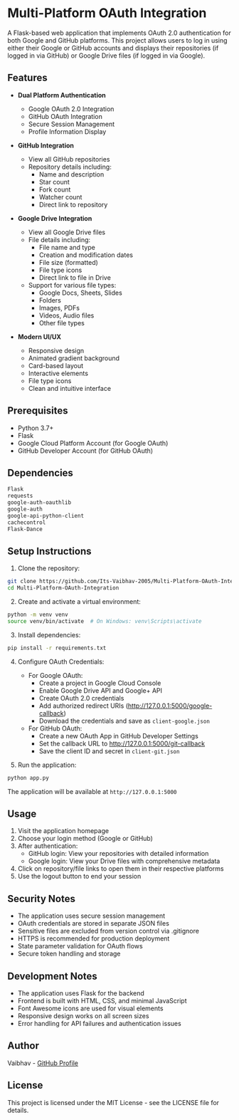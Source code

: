 # Multi-Platform OAuth Integration

A Flask-based web application that implements OAuth 2.0 authentication for both Google and GitHub platforms. This project allows users to log in using either their Google or GitHub accounts and displays their repositories (if logged in via GitHub) or Google Drive files (if logged in via Google).

## Features

- **Dual Platform Authentication**
  - Google OAuth 2.0 Integration
  - GitHub OAuth Integration
  - Secure Session Management
  - Profile Information Display

- **GitHub Integration**
  - View all GitHub repositories
  - Repository details including:
    - Name and description
    - Star count
    - Fork count
    - Watcher count
    - Direct link to repository

- **Google Drive Integration**
  - View all Google Drive files
  - File details including:
    - File name and type
    - Creation and modification dates
    - File size (formatted)
    - File type icons
    - Direct link to file in Drive
  - Support for various file types:
    - Google Docs, Sheets, Slides
    - Folders
    - Images, PDFs
    - Videos, Audio files
    - Other file types

- **Modern UI/UX**
  - Responsive design
  - Animated gradient background
  - Card-based layout
  - Interactive elements
  - File type icons
  - Clean and intuitive interface

## Prerequisites

- Python 3.7+
- Flask
- Google Cloud Platform Account (for Google OAuth)
- GitHub Developer Account (for GitHub OAuth)

## Dependencies

```txt
Flask
requests
google-auth-oauthlib
google-auth
google-api-python-client
cachecontrol
Flask-Dance
```

## Setup Instructions

1. Clone the repository:
```bash
git clone https://github.com/Its-Vaibhav-2005/Multi-Platform-OAuth-Integration.git
cd Multi-Platform-OAuth-Integration
```

2. Create and activate a virtual environment:
```bash
python -m venv venv
source venv/bin/activate  # On Windows: venv\Scripts\activate
```

3. Install dependencies:
```bash
pip install -r requirements.txt
```

4. Configure OAuth Credentials:
   - For Google OAuth:
     - Create a project in Google Cloud Console
     - Enable Google Drive API and Google+ API
     - Create OAuth 2.0 credentials
     - Add authorized redirect URIs (http://127.0.0.1:5000/google-callback)
     - Download the credentials and save as `client-google.json`
   - For GitHub OAuth:
     - Create a new OAuth App in GitHub Developer Settings
     - Set the callback URL to http://127.0.0.1:5000/git-callback
     - Save the client ID and secret in `client-git.json`

5. Run the application:
```bash
python app.py
```

The application will be available at `http://127.0.0.1:5000`

## Usage

1. Visit the application homepage
2. Choose your login method (Google or GitHub)
3. After authentication:
   - GitHub login: View your repositories with detailed information
   - Google login: View your Drive files with comprehensive metadata
4. Click on repository/file links to open them in their respective platforms
5. Use the logout button to end your session

## Security Notes

- The application uses secure session management
- OAuth credentials are stored in separate JSON files
- Sensitive files are excluded from version control via .gitignore
- HTTPS is recommended for production deployment
- State parameter validation for OAuth flows
- Secure token handling and storage

## Development Notes

- The application uses Flask for the backend
- Frontend is built with HTML, CSS, and minimal JavaScript
- Font Awesome icons are used for visual elements
- Responsive design works on all screen sizes
- Error handling for API failures and authentication issues

## Author

Vaibhav - [GitHub Profile](https://github.com/Its-Vaibhav-2005)

## License

This project is licensed under the MIT License - see the LICENSE file for details. 